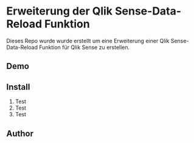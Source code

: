 # Erweiterung der Qlik Sense-Data-Reload Funktion

Dieses Repo wurde wurde erstellt um eine Erweiterung einer Qlik Sense-Data-Reload Funktion für Qlik Sense zu erstellen.

## Demo



## Install
1. Test
2. Test
3. Test

## Author
